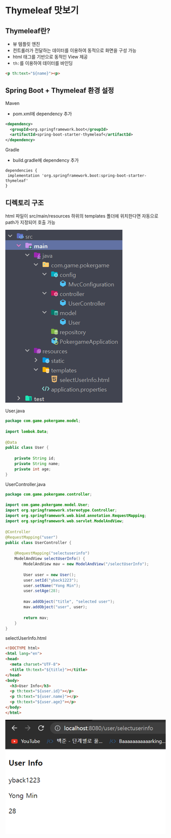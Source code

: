 # Thymeleaf 맛보기

## Thymeleaf란?

- 뷰 템플릿 엔진
- 컨트롤러가 전달하는 데이터를 이용하여 동적으로 화면을 구성 가능
- html 태그를 기반으로 동적인 View 제공
- `th:`를 이용하여 데이터를 바인딩

```html
<p th:text="${name}"><p>
```

## Spring Boot + Thymeleaf 환경 설정

Maven

- pom.xml에 dependency 추가

```xml
<dependency>
  <groupId>org.springframework.boot</groupId>
  <artifactId>spring-boot-starter-thymeleaf</artifactId>
</dependency>
```

Gradle

- build.gradle에 dependency 추가

```
dependencies {
 implementation 'org.springframework.boot:spring-boot-starter-thymeleaf'
}
```

## 디렉토리 구조

html 파일이 src/main/resources 하위의 templates 폴더에 위치한다면 자동으로 path가 지정되어 호출 가능

![](img/2022-11-25-21-37-39.png)

User.java

```java
package com.game.pokergame.model;

import lombok.Data;

@Data
public class User {

    private String id;
    private String name;
    private int age;
}
```

UserController.java

```java
package com.game.pokergame.controller;

import com.game.pokergame.model.User;
import org.springframework.stereotype.Controller;
import org.springframework.web.bind.annotation.RequestMapping;
import org.springframework.web.servlet.ModelAndView;

@Controller
@RequestMapping("user")
public class UserController {

    @RequestMapping("selectuserinfo")
    ModelAndView selectUserInfo() {
        ModelAndView mav = new ModelAndView("/selectUserInfo");

        User user = new User();
        user.setId("yback1223");
        user.setName("Yong Min");
        user.setAge(28);

        mav.addObject("title", "selected user");
        mav.addObject("user", user);

        return mav;
    }
}
```

selectUserInfo.html

```html
<!DOCTYPE html>
<html lang="en">
<head>
  <meta charset="UTF-8">
  <title th:text="${title}"></title>
</head>
<body>
  <h3>User Info</h3>
  <p th:text="${user.id}"></p>
  <p th:text="${user.name}"></p>
  <p th:text="${user.age}"></p>
</body>
</html>
```

![](img/2022-11-25-21-40-01.png)